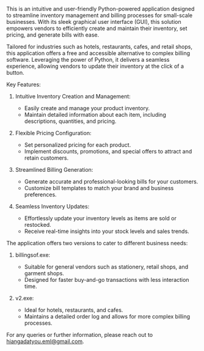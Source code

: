This is an intuitive and user-friendly Python-powered application designed to streamline inventory management and billing processes for small-scale businesses. With its sleek graphical user interface (GUI), this solution empowers vendors to efficiently create and maintain their inventory, set pricing, and generate bills with ease.

Tailored for industries such as hotels, restaurants, cafes, and retail shops, this application offers a free and accessible alternative to complex billing software. Leveraging the power of Python, it delivers a seamless experience, allowing vendors to update their inventory at the click of a button.

Key Features:

1. Intuitive Inventory Creation and Management:
   - Easily create and manage your product inventory.
   - Maintain detailed information about each item, including descriptions, quantities, and pricing.

2. Flexible Pricing Configuration:
   - Set personalized pricing for each product.
   - Implement discounts, promotions, and special offers to attract and retain customers.

3. Streamlined Billing Generation:
   - Generate accurate and professional-looking bills for your customers.
   - Customize bill templates to match your brand and business preferences.

4. Seamless Inventory Updates:
   - Effortlessly update your inventory levels as items are sold or restocked.
   - Receive real-time insights into your stock levels and sales trends.

The application offers two versions to cater to different business needs:

1. billingsof.exe:
   - Suitable for general vendors such as stationery, retail shops, and garment shops.
   - Designed for faster buy-and-go transactions with less interaction time.

2. v2.exe:
   - Ideal for hotels, restaurants, and cafes.
   - Maintains a detailed order log and allows for more complex billing processes.

For any queries or further information, please reach out to hiangadatyou.eml@gmail.com.
